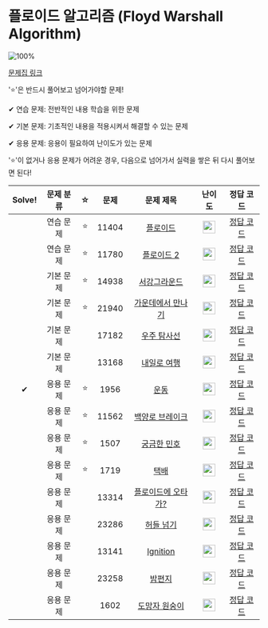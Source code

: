 # 플로이드 알고리즘 (Floyd Warshall Algorithm)

![100%](https://progress-bar.dev/1/?scale=15&title=progress&width=500&color=babaca&suffix=/15)

[문제집 링크](https://www.acmicpc.net/workbook/view/10318)

'⭐️'은 반드시 풀어보고 넘어가야할 문제!

✔ 연습 문제: 전반적인 내용 학습을 위한 문제

✔ 기본 문제: 기초적인 내용을 적용시켜서 해결할 수 있는 문제

✔ 응용 문제: 응용이 필요하여 난이도가 있는 문제


'⭐️'이 없거나 응용 문제가 어려운 경우, 다음으로 넘어가서 실력을 쌓은 뒤 다시 풀어보면 된다!

| Solve! | 문제 분류 | ☆ | 문제 | 문제 제목 | 난이도 | 정답 코드 |
| :--: | :--: | :--: | :--: | :--: | :--: | :--: |
|| 연습 문제 | ⭐️ | 11404 | [플로이드](https://www.acmicpc.net/problem/11404) | <img height="25px" width="25px" src="https://static.solved.ac/tier_small/12.svg"/> | [정답 코드](../0x18_FloydWarshallAlgorithm/11404.cpp) |
|| 연습 문제 | ⭐️ |11780 | [플로이드 2](https://www.acmicpc.net/problem/11780) | <img height="25px" width="25px" src="https://static.solved.ac/tier_small/14.svg"/> | [정답 코드](../0x18_FloydWarshallAlgorithm/11780.cpp) |
|| 기본 문제 | ⭐️ | 14938 | [서강그라운드](https://www.acmicpc.net/problem/14938) | <img height="25px" width="25px" src="https://static.solved.ac/tier_small/12.svg"/> | [정답 코드](../0x18_FloydWarshallAlgorithm/14938.cpp) |
|| 기본 문제 | ⭐️ | 21940 | [가운데에서 만나기](https://www.acmicpc.net/problem/21940) | <img height="25px" width="25px" src="https://static.solved.ac/tier_small/12.svg"/> | [정답 코드](../0x18_FloydWarshallAlgorithm/21940.cpp) |
|| 기본 문제 || 17182 | [우주 탐사선](https://www.acmicpc.net/problem/17182) | <img height="25px" width="25px" src="https://static.solved.ac/tier_small/13.svg"/> | [정답 코드](../0x18_FloydWarshallAlgorithm/17182.cpp) |
|| 기본 문제 || 13168 | [내일로 여행](https://www.acmicpc.net/problem/13168) | <img height="25px" width="25px" src="https://static.solved.ac/tier_small/13.svg"/> | [정답 코드](../0x18_FloydWarshallAlgorithm/13168.cpp) |
| ✔ | 응용 문제 | ⭐️ | 1956 | [운동](https://www.acmicpc.net/problem/1956) | <img height="25px" width="25px" src="https://static.solved.ac/tier_small/12.svg"/> | [정답 코드](../0x18_FloydWarshallAlgorithm/1956.cpp) |
|| 응용 문제 | ⭐️ | 11562 | [백양로 브레이크](https://www.acmicpc.net/problem/11562) | <img height="25px" width="25px" src="https://static.solved.ac/tier_small/13.svg"/> | [정답 코드](../0x18_FloydWarshallAlgorithm/11562.cpp) |
|| 응용 문제 | ⭐️ | 1507 | [궁금한 민호](https://www.acmicpc.net/problem/1507) | <img height="25px" width="25px" src="https://static.solved.ac/tier_small/14.svg"/> | [정답 코드](../0x18_FloydWarshallAlgorithm/1507.cpp) |
|| 응용 문제 | ⭐️ | 1719 | [택배](https://www.acmicpc.net/problem/1719) | <img height="25px" width="25px" src="https://static.solved.ac/tier_small/13.svg"/> | [정답 코드](../0x18_FloydWarshallAlgorithm/1719.cpp) |
|| 응용 문제 || 13314 | [플로이드에 오타가?](https://www.acmicpc.net/problem/13314) | <img height="25px" width="25px" src="https://static.solved.ac/tier_small/13.svg"/> | [정답 코드](../0x18_FloydWarshallAlgorithm/13314.cpp) |
|| 응용 문제 || 23286 | [허들 넘기](https://www.acmicpc.net/problem/23286) | <img height="25px" width="25px" src="https://static.solved.ac/tier_small/13.svg"/> | [정답 코드](../0x18_FloydWarshallAlgorithm/23286.cpp) |
|| 응용 문제 || 13141 | [Ignition](https://www.acmicpc.net/problem/13141) | <img height="25px" width="25px" src="https://static.solved.ac/tier_small/16.svg"/> | [정답 코드](../0x18_FloydWarshallAlgorithm/13141.cpp) |
|| 응용 문제 || 23258 | [밤편지](https://www.acmicpc.net/problem/23258) | <img height="25px" width="25px" src="https://static.solved.ac/tier_small/15.svg"/> | [정답 코드](../0x18_FloydWarshallAlgorithm/23258.cpp) |
|| 응용 문제 || 1602 | [도망자 원숭이](https://www.acmicpc.net/problem/1602) | <img height="25px" width="25px" src="https://static.solved.ac/tier_small/17.svg"/> | [정답 코드](../0x18_FloydWarshallAlgorithm/1602.cpp) |